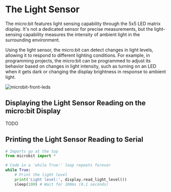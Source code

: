 # The Light Sensor

The micro:bit features light sensing capability through the 5x5 LED matrix display. It's not a dedicated sensor for precise measurements, but the light-sensing capability measures the intensity of ambient light in the surrounding environment.

Using the light sensor, the micro:bit can detect changes in light levels, allowing it to respond to different lighting conditions. For example, in programming projects, the micro:bit can be programmed to adjust its behavior based on changes in light intensity, such as turning on an LED when it gets dark or changing the display brightness in response to ambient light.

![microbit-front-leds](assets/microbit-front-leds.png)

## Displaying the Light Sensor Reading on the micro:bit Display

TODO

## Printing the Light Sensor Reading to Serial



```python
# Imports go at the top
from microbit import *

# Code in a 'while True:' loop repeats forever
while True:
    # Print the light level
    print('Light level:', display.read_light_level())
    sleep(100) # Wait for 100ms (0.1 seconds)
```

